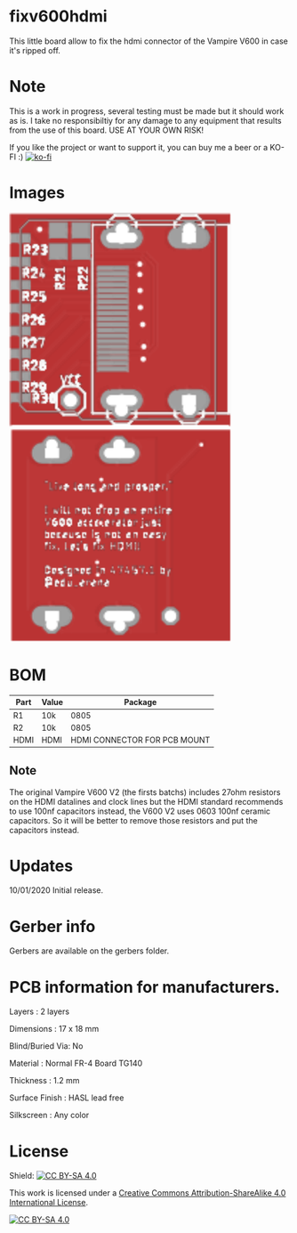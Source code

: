 # fixv600hdmi
This little board allow to fix the hdmi connector of the Vampire V600 in case it's ripped off.

# Note

This is a work in progress, several testing must be made but it should work as is. I take no responsibiltiy for any damage to any equipment that results from the use of this board. USE AT YOUR OWN RISK!

If you like the project or want to support it, you can buy me a beer or a KO-FI :) 
[![ko-fi](https://www.ko-fi.com/img/githubbutton_sm.svg)](https://ko-fi.com/H2H51MPWG)


# Images

<img src="https://github.com/arananet/fixv600hdmi/blob/master/images/top.png?raw=true" width="400">
<img src="https://github.com/arananet/fixv600hdmi/blob/master/images/bottom.png?raw=true" width="400">

# BOM 

| Part            | Value                   | Package                             |
| --------------- | ----------------------- | ----------------------------------- |      
|  R1             | 10k                   | 0805                                |
|  R2             | 10k                  | 0805                                 |
|  HDMI           | HDMI                  | HDMI CONNECTOR FOR PCB MOUNT                                |

## Note

The original Vampire V600 V2 (the firsts batchs) includes 27ohm resistors on the HDMI datalines and clock lines but the HDMI standard recommends to use 100nf capacitors instead, the V600 V2 uses 0603 100nf ceramic capacitors. So it will be better to remove those resistors and put the capacitors instead. 

# Updates

10/01/2020 Initial release.

# Gerber info

Gerbers are available on the gerbers folder.

# PCB information for manufacturers.

Layers : 2 layers

Dimensions : 17 x 18 mm

Blind/Buried Via: No

Material : Normal FR-4 Board TG140

Thickness : 1.2 mm

Surface Finish : HASL lead free

Silkscreen : Any color


# License

Shield: [![CC BY-SA 4.0][cc-by-sa-shield]][cc-by-sa]

This work is licensed under a [Creative Commons Attribution-ShareAlike 4.0
International License][cc-by-sa].

[![CC BY-SA 4.0][cc-by-sa-image]][cc-by-sa]

[cc-by-sa]: http://creativecommons.org/licenses/by-sa/4.0/
[cc-by-sa-image]: https://licensebuttons.net/l/by-sa/4.0/88x31.png
[cc-by-sa-shield]: https://img.shields.io/badge/License-CC%20BY--SA%204.0-lightgrey.svg

